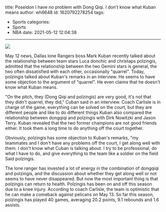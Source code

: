 title: Poseidon  I have no problem with Dong Qiqi. I don't know what Kuban means
author: wh6648
id: 1620792278254
tags: 
- Sports
categories: 
- Sports
- NBA
date: 2021-05-12 12:04:38
---
![](https://p1.itc.cn/q_70/images01/20210512/32b8fcb2a1ed4443b972b7ba37dbec09.jpeg)


May 12 news, Dallas lone Rangers boss Mark Kuban recently talked about the relationship between team stars Luca donchic and christaps polzingis, admitted that the relationship between the two Gemini stars is general, the two often dissatisfied with each other, occasionally "quarrel". Today, polzingis talked about Kuban's remarks in an interview. He seems to have some objection to the argument of "quarrel". He even claims that he doesn't know what Kuban means.

"On the pitch, they (Dong Qiqi and polzingis) are very good, it's not that they didn't quarrel, they did," Cuban said in an interview. Coach Carlisle is in charge of the game, everything can be solved on the court, but they are different people and like to do different things Kuban also compared the relationship between dongqiqi and polzingis with Dirk Nowitzki and Jason Terry. Kuban revealed that the two former champions are not good friends either. It took them a long time to do anything off the court together.

Obviously, polzingis has some objection to Kuban's remarks, "my teammates and I don't have any problems off the court, I get along well with them. I don't know what Cuban is talking about. I try to be professional, do what I have to do, and give everything to the team like a soldier on the field Said polzingis.

The lone ranger has invested a lot of energy in the combination of dongqiqi and polzingis, and the discussion about whether they get along well or not seems to have never disappeared. But now the most important thing is that polzingis can return to health. Polzingis has been on and off this season due to a knee injury. According to coach Carlisle, the team is optimistic that he can make a comeback against pelicans on May 13. So far this season, polzingis has played 40 games, averaging 20.2 points, 9.1 rebounds and 1.6 assists.

